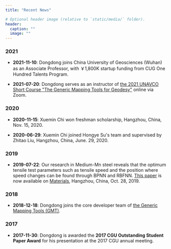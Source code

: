```yaml
---
title: "Recent News"

# Optional header image (relative to `static/media/` folder).
header:
  caption: ""
  image: ""
---
```


### 2021

- **2021-11-10**:
  Dongdong joins China University of Geosciences (Wuhan) as an Associate Professor,
  with ￥1,800K startup funding from CUG One Hundred Talents Program.

- **2021-07-20**:
  Dongdong serves as an instructor of
  [the 2021 UNAVCO Short Course "The Generic Mapping Tools for Geodesy"](https://www.unavco.org/event/2021-short-course-gmt-for-geodesy/)
  online via Zoom.

### 2020

- **2020-11-15**:
  Xuemin Chi won freshman scholarship,
  Hangzhou, China, Nov. 15, 2020.

- **2020-06-29**:
  Xuemin Chi joined Hongye Su's team and supervised by Zhitao Liu,
  Hangzhou, China, June. 29, 2020.

### 2019

- **2019-07-22**:
  Our research in Medium-Mn steel reveals that the optimum tensile test parameters such as tensile speed and the position where speed changes can be found through BPNN and RBFNN. [This paper](https://www.mdpi.com/1996-1944/12/22/3793) is now available on [Materials](https://www.mdpi.com/journal/materials),
  Hangzhou, China, Oct. 28, 2019.

### 2018

- **2018-12-18**:
  Dongdong joins the core developer team of [the Generic Mapping Tools (GMT)](https://www.generic-mapping-tools.org/).

### 2017

- **2017-11-30**:
  Dongdong is awarded the **2017 CGU Outstanding Student Paper Award**
  for his presentation at the 2017 CGU annual meeting.


